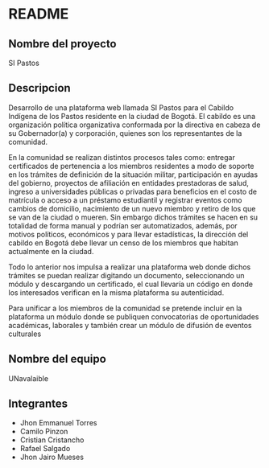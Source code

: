 # README

## Nombre del proyecto
SI Pastos
## Descripcion
Desarrollo de una plataforma web llamada SI Pastos para el Cabildo Indígena de los Pastos residente en la ciudad de Bogotá. El cabildo es una organización política organizativa conformada por la directiva en  cabeza de su  Gobernador(a) y corporación, quienes son los representantes de la comunidad.

En la comunidad se realizan distintos procesos tales como: entregar certificados de pertenencia a los miembros residentes a modo de soporte en los trámites de definición de la situación militar, participación en ayudas del gobierno, proyectos de afiliación en entidades prestadoras de salud, ingreso a universidades públicas o privadas para beneficios en el costo de matrícula o acceso a un préstamo estudiantil y  registrar eventos como cambios de domicilio, nacimiento de un nuevo miembro y retiro de los que se van de la ciudad o mueren. Sin embargo dichos trámites se hacen en su totalidad de forma manual y podrían ser automatizados, además, por motivos políticos, económicos y para llevar estadísticas, la dirección  del cabildo en Bogotá debe llevar un censo de los miembros que habitan actualmente en la ciudad.

Todo lo anterior nos impulsa a realizar una plataforma web donde dichos trámites se puedan realizar digitando un documento, seleccionando un módulo y descargando un certificado, el cual llevaría un código en donde los interesados verifican en la misma plataforma su autenticidad.

Para unificar a los miembros de la comunidad se pretende incluir en la plataforma un módulo donde se publiquen convocatorias de oportunidades académicas, laborales  y también crear un módulo de difusión de eventos culturales

## Nombre del equipo
UNavalaible

## Integrantes
- Jhon Emmanuel Torres
- Camilo Pinzon
- Cristian Cristancho
- Rafael Salgado
- Jhon Jairo Mueses
